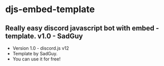 # djs-embed-template
## Really easy discord javascript bot with embed - template. v1.0 - SadGuy
* Version 1.0 - discord.js v12
* Template by SadGuy.
* You can use it for free! 
